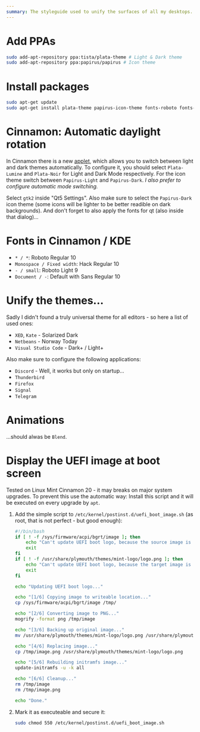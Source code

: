 ```yaml
---
summary: The styleguide used to unify the surfaces of all my desktops. It uses Plata and the Papirus Icon Theme. Also some editor recommendations included.
---
```


# Add PPAs
```bash
sudo add-apt-repository ppa:tista/plata-theme # Light & Dark theme
sudo add-apt-repository ppa:papirus/papirus # Icon theme
```

# Install packages
```bash
sudo apt-get update
sudo apt-get install plata-theme papirus-icon-theme fonts-roboto fonts-hack
```

# Cinnamon: Automatic daylight rotation
In Cinnamon there is a new [applet](https://cinnamon-spices.linuxmint.com/applets/view/347), which allows you to switch between light and dark themes automatically.
To configure it, you should select `Plata-Lumine` and `Plata-Noir` for Light and Dark Mode respectively. For the icon theme switch between `Papirus-Light` and `Papirus-Dark`.
_I also prefer to configure automatic mode switching._

Select `gtk2` inside "Qt5 Settings". Also make sure to select the `Papirus-Dark` icon theme (some icons will be lighter to be better readible on dark backgrounds).
And don't forget to also apply the fonts for qt (also inside that dialog)...

# Fonts in Cinnamon / KDE
* `* / *`: Roboto Regular 10
* `Monospace / Fixed width`: Hack Regular 10
* `- / small`: Roboto Light 9
* `Document / -`: Default with Sans Regular 10

# Unify the themes...
Sadly I didn't found a truly universal theme for all editors - so here a list of used ones:
* `XED`, `Kate` - Solarized Dark
* `Netbeans` - Norway Today
* `Visual Studio Code` - Dark+ / Light+

Also make sure to configure the following applications:
* `Discord` - Well, it works but only on startup...
* `Thunderbird`
* `Firefox`
* `Signal`
* `Telegram`

# Animations
...should alwas be `Blend`.

# Display the UEFI image at boot screen
Tested on Linux Mint Cinnamon 20 - it may breaks on major system upgrades. To prevent this use the automatic way: Install this script and it will be executed on every upgrade by `apt`.
1. Add the simple script to `/etc/kernel/postinst.d/uefi_boot_image.sh` (as root, that is not perfect - but good enough):
    ```bash
    #!/bin/bash
    if [ ! -f /sys/firmware/acpi/bgrt/image ]; then
        echo "Can't update UEFI boot logo, because the source image is not available."
        exit
    fi
    if [ ! -f /usr/share/plymouth/themes/mint-logo/logo.png ]; then
        echo "Can't update UEFI boot logo, because the target image is not available."
        exit
    fi

    echo "Updating UEFI boot logo..."

    echo "[1/6] Copying image to writeable location..."
    cp /sys/firmware/acpi/bgrt/image /tmp/

    echo "[2/6] Converting image to PNG..."
    mogrify -format png /tmp/image

    echo "[3/6] Backing up original image..."
    mv /usr/share/plymouth/themes/mint-logo/logo.png /usr/share/plymouth/themes/mint-logo/logo.png.bak

    echo "[4/6] Replacing image..."
    cp /tmp/image.png /usr/share/plymouth/themes/mint-logo/logo.png

    echo "[5/6] Rebuilding initramfs image..."
    update-initramfs -u -k all

    echo "[6/6] Cleanup..."
    rm /tmp/image
    rm /tmp/image.png

    echo "Done."
    ```
2. Mark it as executeable and secure it:
    ```bash
    sudo chmod 550 /etc/kernel/postinst.d/uefi_boot_image.sh
    ```
